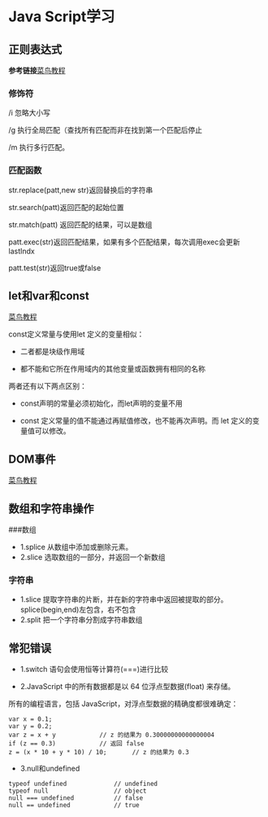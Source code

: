 # Java Script学习
## 正则表达式
**参考链接**[菜鸟教程](https://www.runoob.com/jsref/jsref-obj-regexp.html)
### 修饰符
/i	忽略大小写


/g	执行全局匹配（查找所有匹配而非在找到第一个匹配后停止

/m	执行多行匹配。	

### 匹配函数
str.replace(patt,new str)返回替换后的字符串

str.search(patt)返回匹配的起始位置

str.match(patt) 返回匹配的结果，可以是数组

patt.exec(str)返回匹配结果，如果有多个匹配结果，每次调用exec会更新lastIndx

patt.test(str)返回true或false

## let和var和const
[菜鸟教程](https://www.runoob.com/js/js-let-const.html)

const定义常量与使用let 定义的变量相似：

* 二者都是块级作用域

* 都不能和它所在作用域内的其他变量或函数拥有相同的名称

两者还有以下两点区别：

* const声明的常量必须初始化，而let声明的变量不用

* const 定义常量的值不能通过再赋值修改，也不能再次声明。而 let 定义的变量值可以修改。

## DOM事件
[菜鸟教程](https://www.runoob.com/jsref/dom-obj-event.html)

## 数组和字符串操作
###数组
* 1.splice	从数组中添加或删除元素。
* 2.slice		选取数组的一部分，并返回一个新数组

### 字符串
* 1.slice		提取字符串的片断，并在新的字符串中返回被提取的部分。splice(begin,end)左包含，右不包含
* 2.split		把一个字符串分割成字符串数组

## 常犯错误
* 1.switch 语句会使用恒等计算符(===)进行比较

* 2.JavaScript 中的所有数据都是以 64 位浮点型数据(float) 来存储。

所有的编程语言，包括 JavaScript，对浮点型数据的精确度都很难确定：

``` 
var x = 0.1;
var y = 0.2;
var z = x + y            // z 的结果为 0.30000000000000004
if (z == 0.3)            // 返回 false
z = (x * 10 + y * 10) / 10;       // z 的结果为 0.3
```

* 3.null和undefined

``` 
typeof undefined             // undefined
typeof null                  // object
null === undefined           // false
null == undefined            // true
```





 
